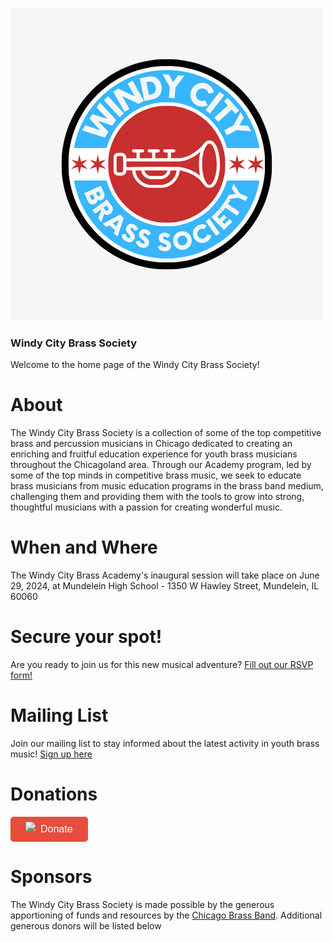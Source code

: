 ![Windy City Brass Society Logo.](assets/images/WCBS%20Logo%20Ideas.png)
### Windy City Brass Society

Welcome to the home page of the Windy City Brass Society!

# About

The Windy City Brass Society is a collection of some of the top competitive brass and percussion musicians in Chicago dedicated to creating an enriching and fruitful education experience for youth brass musicians throughout the Chicagoland area. Through our Academy program, led by some of the top minds in competitive brass music, we seek to educate brass musicians from music education programs in the brass band medium, challenging them and providing them with the tools to grow into strong, thoughtful musicians with a passion for creating wonderful music.

# When and Where

The Windy City Brass Academy's inaugural session will take place on June 29, 2024, at Mundelein High School - 1350 W Hawley Street, Mundelein, IL 60060

# Secure your spot!

Are you ready to join us for this new musical adventure? [Fill out our RSVP form!](https://docs.google.com/forms/d/e/1FAIpQLSfIlbnKOGz3Z5aQQkyodSzjB7utBgKYQ0Id7eEH7iVy_PkKWA/viewform?usp=sf_link)

# Mailing List

Join our mailing list to stay informed about the latest activity in youth brass music! [Sign up here](https://mailchi.mp/c2f8d0ceabab/windy-city-brass-society)

# Donations

<a class="dbox-donation-page-button" href="https://donorbox.org/windy-city-brass-society?default_interval=o" style="background: rgb(231, 76, 60); color: rgb(255, 255, 255); text-decoration: none; font-family: Verdana, sans-serif; display: flex; font-size: 16px; padding: 8px 24px; border-radius: 5px; gap: 8px; width: fit-content; line-height: 24px;"><img src="https://donorbox.org/images/white_logo.svg" style="">Donate</a>

# Sponsors

The Windy City Brass Society is made possible by the generous apportioning of funds and resources by the [Chicago Brass Band](https://chicagobrassband.org). Additional generous donors will be listed below

<!--
**MattBillock/mattbillock** is a ✨ _special_ ✨ repository because its `README.md` (this file) appears on your GitHub profile.

Here are some ideas to get you started:

- 🔭 I’m currently working on ...
- 🌱 I’m currently learning ...
- 👯 I’m looking to collaborate on ...
- 🤔 I’m looking for help with ...
- 💬 Ask me about ...
- 📫 How to reach me: ...
- 😄 Pronouns: ...
- ⚡ Fun fact: ...
-->

